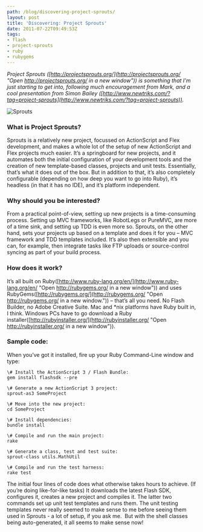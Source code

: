 ```yaml
---
path: /blog/discovering-project-sprouts/
layout: post
title: 'Discovering: Project Sprouts'
date: 2011-07-22T09:49:53Z
tags:
- flash
- project-sprouts
- ruby
- rubygems
---
```


*Project Sprouts ([http://projectsprouts.org/](http://projectsprouts.org/ "Open http://projectsprouts.org/ in a new window")) is something that I'm just starting to get into, following much encouragement from Mark, and a cool presentation from Simon Bailey ([http://www.newtriks.com/?tag=project-sprouts](http://www.newtriks.com/?tag=project-sprouts)).*

![](/content/images/2011/07/FF181.jpg "Sprouts")

### What is Project Sprouts?

Sprouts is a relatively new project, focussed on ActionScript and Flex development, and makes a whole lot of the setup of new ActionScript and Flex projects much easier. It’s a springboard for new projects, and it automates both the initial configuration of your development tools and the creation of new template-based classes, projects and unit tests. Essentially, that’s what it does out of the box. But in addition to that, it’s also completely configurable (depending on how deep you want to go into Ruby), it’s headless (in that it has no IDE), and it’s platform independent.

### Why should you be interested?

From a practical point-of-view, setting up new projects is a time-consuming process. Setting up MVC frameworks, like RobotLegs or PureMVC, are more of a time sink, and setting up TDD is even more so. Sprouts, on the other hand, sets your projects up based on a template and does it for you – MVC framework and TDD templates included. It’s also then extensible and you can, for example, then integrate tasks like FTP uploads or source-control syncing as part of your build process.

### How does it work?

It’s all built on Ruby([http://www.ruby-lang.org/en/](http://www.ruby-lang.org/en/ "Open http://rubygems.org/ in a new window")) and uses RubyGems([http://rubygems.org/](http://rubygems.org/ "Open http://rubygems.org/ in a new window.")) – that’s all you need. No Flash Builder, no Adobe Creative Suite. Mac and *nix platforms have Ruby built in, I think. Windows PCs have to go download a Ruby installer([http://rubyinstaller.org/](http://rubyinstaller.org/ "Open http://rubyinstaller.org/ in a new window")).

### Sample code:

When you’ve got it installed, fire up your Ruby Command-Line window and type:

    \# Install the ActionScript 3 / Flash Bundle:
    gem install flashsdk --pre

    \# Generate a new ActionScript 3 project:
    sprout-as3 SomeProject

    \# Move into the new project:
    cd SomeProject

    \# Install dependencies:
    bundle install

    \# Compile and run the main project:
    rake

    \# Generate a class, test and test suite:
    sprout-class utils.MathUtil

    \# Compile and run the test harness:
    rake test

The initial four lines of code does what otherwise takes hours to achieve. (If you’re doing like-for-like tasks) It downloads the latest Flash SDK, configures it, creates a new project and compiles it. The latter two commands set up unit test templates and runs them. The unit testing templates never really seemed to make sense to me before seeing them used in Sprouts - a lot of setup, if you ask me.  But with the shell classes being auto-generated, it all seems to make sense now!